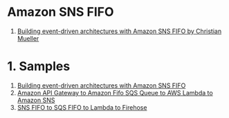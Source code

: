 <h1>Amazon SNS FIFO</h1>


1. [Building event-driven architectures with Amazon SNS FIFO by Christian Mueller](https://aws.amazon.com/blogs/compute/building-event-driven-architectures-with-amazon-sns-fifo/?ref=serverlessland)

# 1. Samples

1. [Building event-driven architectures with Amazon SNS FIFO](https://github.com/aws-samples/event-driven-architecture-with-amazon-sns-fifo)
2. [Amazon API Gateway to Amazon Fifo SQS Queue to AWS Lambda to Amazon SNS](https://serverlessland.com/patterns/apigw-http-api-fifo-sqs-lambda-sns-sam)
3. [SNS FIFO to SQS FIFO to Lambda to Firehose](https://serverlessland.com/patterns/sns-sqs-lambda-firehose-s3-terraform)